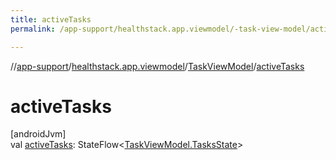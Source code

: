 ```yaml
---
title: activeTasks
permalink: /app-support/healthstack.app.viewmodel/-task-view-model/active-tasks.html

---
```

//[app-support](../../../index.html)/[healthstack.app.viewmodel](../index.html)/[TaskViewModel](index.html)/[activeTasks](active-tasks.html)



# activeTasks



[androidJvm]\
val [activeTasks](active-tasks.html): StateFlow&lt;[TaskViewModel.TasksState](-tasks-state/index.html)&gt;




